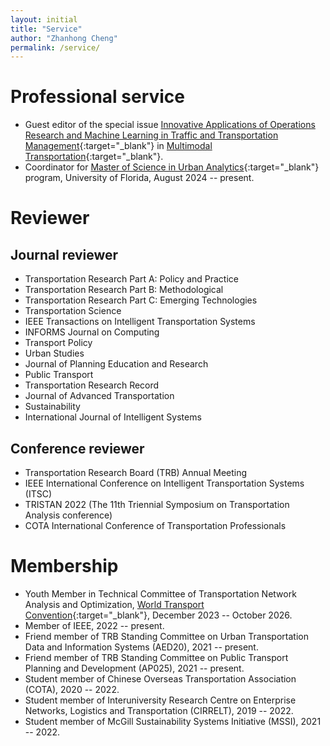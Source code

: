 ```yaml
---
layout: initial
title: "Service"
author: "Zhanhong Cheng"
permalink: /service/
---
```

# Professional service
- Guest editor of the special issue [Innovative Applications of Operations Research and Machine Learning in Traffic and Transportation Management](https://www.sciencedirect.com/journal/multimodal-transportation/about/call-for-papers#call-for-papers-on-the-special-issue-innovative-applications-of-operations-research-and-machine-learning-in-traffic-and-transportation-management){:target="_blank"} in [Multimodal Transportation](https://www.sciencedirect.com/journal/multimodal-transportation){:target="_blank"}.
- Coordinator for [Master of Science in Urban Analytics​](https://dcp.ufl.edu/urp/urban-analytics/){:target="_blank"} program, University of Florida, August 2024 -- present.

# Reviewer
## Journal reviewer
- Transportation Research Part A: Policy and Practice
- Transportation Research Part B: Methodological
- Transportation Research Part C: Emerging Technologies
- Transportation Science
- IEEE Transactions on Intelligent Transportation Systems
- INFORMS Journal on Computing
- Transport Policy
- Urban Studies
- Journal of Planning Education and Research
- Public Transport
- Transportation Research Record
- Journal of Advanced Transportation
- Sustainability
- International Journal of Intelligent Systems

## Conference reviewer
- Transportation Research Board (TRB) Annual Meeting
- IEEE International Conference on Intelligent Transportation Systems (ITSC)
- TRISTAN 2022 (The 11th Triennial Symposium on Transportation Analysis conference)
- COTA International Conference of Transportation Professionals

# Membership
- Youth Member in Technical Committee of Transportation Network Analysis and Optimization, [World Transport Convention](https://en.wtc-conference.com/){:target="_blank"}, December 2023 -- October 2026.
- Member of IEEE, 2022 -- present.
- Friend member of TRB Standing Committee on Urban Transportation Data and Information Systems (AED20), 2021 -- present.
- Friend member of TRB Standing Committee on Public Transport Planning and Development (AP025), 2021 -- present.
- Student member of Chinese Overseas Transportation Association (COTA), 2020 -- 2022.
- Student member of Interuniversity Research Centre on Enterprise Networks, Logistics and Transportation (CIRRELT), 2019 -- 2022.
- Student member of McGill Sustainability Systems Initiative (MSSI), 2021 -- 2022.
